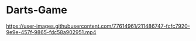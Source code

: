 # Darts-Game

https://user-images.githubusercontent.com/77614961/211486747-fcfc7920-9e9e-457f-9865-fdc58a902951.mp4

